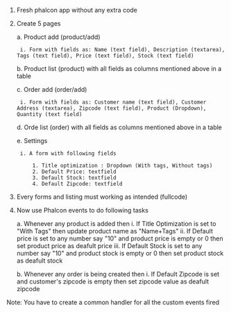 1. Fresh phalcon app without any extra code

2. Create 5 pages

    a. Product add (product/add)

        i. Form with fields as: Name (text field), Description (textarea), Tags (text field), Price (text field), Stock (text field)

    b. Product list (product) with all fields as columns mentioned above in a table

    c. Order add (order/add)

        i. Form with fields as: Customer name (text field), Customer Address (textarea), Zipcode (text field), Product (Dropdown), Quantity (text field)

    d. Orde list (order) with all fields as columns mentioned above in a table

    e. Settings

        i. A form with following fields
        
            1. Title optimization : Dropdown (With tags, Without tags)
            2. Default Price: textfield
            3. Default Stock: textfield
            4. Default Zipcode: textfield

3. Every forms and listing must working as intended (fullcode)

4. Now use Phalcon events to do following tasks

    a. Whenever any product is added then
        i.   If Title Optimization is set to "With Tags" then update product name as "Name+Tags"
        ii.  If Default price is set to any number say "10" and product price is empty or 0 then set product price as deafult price
        iii. If Default Stock is set to any number say "10" and product stock is empty or 0 then set product stock as deafult stock

    b. Whenever any order is being created then
        i.   If Default Zipcode  is set  and customer's zipcode is empty then set zipcode value as deafult zipcode


Note: You have to create a common handler for all the custom events fired